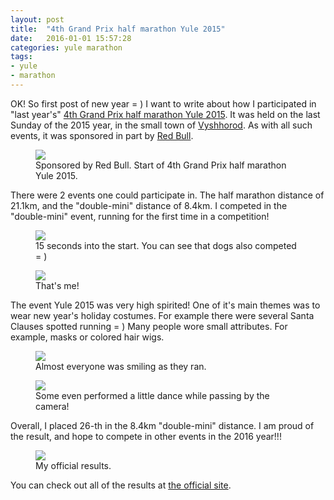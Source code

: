 ```yaml
---
layout: post
title:  "4th Grand Prix half marathon Yule 2015"
date:   2016-01-01 15:57:28
categories: yule marathon
tags:
- yule
- marathon
---
```


OK! So first post of new year = ) I want to write about how I participated in "last year's"
[4th Grand Prix half marathon Yule 2015](http://42195.kiev.ua/gran-pri-kievskaya-rus/GrandPrix-half-marathon/reglament-13.html).
It was held on the last Sunday of the 2015 year, in the small town of
[Vyshhorod](https://en.wikipedia.org/wiki/Vyshhorod). As with all such events, it was sponsored in part by
[Red Bull](http://www.redbull.com/en).

<figure>
    <a href="{{ site.url }}/images/2016_01_01/01.jpg"><img src="{{ site.url }}/images/2016_01_01/01.jpg"></a>
    <figcaption>Sponsored by Red Bull. Start of 4th Grand Prix half marathon Yule 2015.</figcaption>
</figure>

There were 2 events one could participate in. The half marathon distance of 21.1km, and the "double-mini" distance of
8.4km. I competed in the "double-mini" event, running for the first time in a competition!

<figure>
    <a href="{{ site.url }}/images/2016_01_01/02.jpg"><img src="{{ site.url }}/images/2016_01_01/02.jpg"></a>
    <figcaption>15 seconds into the start. You can see that dogs also competed = )</figcaption>
</figure>

<figure>
    <a href="{{ site.url }}/images/2016_01_01/03.jpg"><img src="{{ site.url }}/images/2016_01_01/03.jpg"></a>
    <figcaption>That's me!</figcaption>
</figure>

The event Yule 2015 was very high spirited! One of it's main themes was to wear new year's holiday costumes.
For example there were several Santa Clauses spotted running = ) Many people wore small attributes. For example,
masks or colored hair wigs.

<figure>
    <a href="{{ site.url }}/images/2016_01_01/04.jpg"><img src="{{ site.url }}/images/2016_01_01/04.jpg"></a>
    <figcaption>Almost everyone was smiling as they ran.</figcaption>
</figure>

<figure>
    <a href="{{ site.url }}/images/2016_01_01/05.jpg"><img src="{{ site.url }}/images/2016_01_01/05.jpg"></a>
    <figcaption>Some even performed a little dance while passing by the camera!</figcaption>
</figure>

Overall, I placed 26-th in the 8.4km "double-mini" distance. I am proud of the result, and hope to compete in
other events in the 2016 year!!!

<figure>
    <a href="{{ site.url }}/images/2016_01_01/results.png"><img src="{{ site.url }}/images/2016_01_01/results.png"></a>
    <figcaption>My official results.</figcaption>
</figure>

You can check out all of the results at [the official site](http://toprunners.org/new-year-half-marathon.html).
